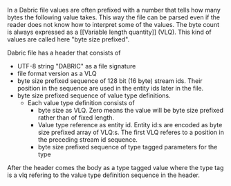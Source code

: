 In a Dabric file values are often prefixed with a number that tells how many bytes the following value takes. This way the file can be parsed even if the reader does not know how to interpret some of the values. The byte count is always expressed as a [[Variable length quantity]] (VLQ). This kind of values are called here "byte size prefixed".

Dabric file has a header that consists of
- UTF-8 string "DABRIC" as a file signature
- file format version as a VLQ
- byte size prefixed sequence of 128 bit (16 byte) stream ids. Their position in the sequence are used in the entity ids later in the file.
- byte size prefixed sequence of value type definitions.
	- Each value type definition consists of
	  -  byte size as VLQ. Zero means the value will be byte size prefixed rather than of fixed length.
	  -  Value type reference as entity id. Entity id:s are encoded as byte size prefixed array of VLQ:s. The first VLQ referes to a position in the preceding stream id sequence.
	  -  byte size prefixed sequence of type tagged parameters for the type

After the header comes the body as a type tagged value where the type tag is a vlq refering to the value type definition sequence in the header.